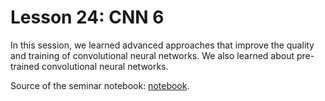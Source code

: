 # Lesson 24: CNN 6

In this session, we learned advanced approaches that improve the quality and training of convolutional neural networks. We also learned about pre-trained convolutional neural networks.

Source of the seminar notebook: [notebook](https://github.com/isadrtdinov/intro-to-dl-hse/blob/2023-2024/seminars/212/04/Seminar_4_Intro_to_DL.ipynb).